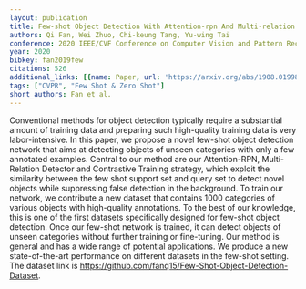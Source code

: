```yaml
---
layout: publication
title: Few-shot Object Detection With Attention-rpn And Multi-relation Detector
authors: Qi Fan, Wei Zhuo, Chi-keung Tang, Yu-wing Tai
conference: 2020 IEEE/CVF Conference on Computer Vision and Pattern Recognition (CVPR)
year: 2020
bibkey: fan2019few
citations: 526
additional_links: [{name: Paper, url: 'https://arxiv.org/abs/1908.01998'}]
tags: ["CVPR", "Few Shot & Zero Shot"]
short_authors: Fan et al.
---
```

Conventional methods for object detection typically require a substantial
amount of training data and preparing such high-quality training data is very
labor-intensive. In this paper, we propose a novel few-shot object detection
network that aims at detecting objects of unseen categories with only a few
annotated examples. Central to our method are our Attention-RPN, Multi-Relation
Detector and Contrastive Training strategy, which exploit the similarity
between the few shot support set and query set to detect novel objects while
suppressing false detection in the background. To train our network, we
contribute a new dataset that contains 1000 categories of various objects with
high-quality annotations. To the best of our knowledge, this is one of the
first datasets specifically designed for few-shot object detection. Once our
few-shot network is trained, it can detect objects of unseen categories without
further training or fine-tuning. Our method is general and has a wide range of
potential applications. We produce a new state-of-the-art performance on
different datasets in the few-shot setting. The dataset link is
https://github.com/fanq15/Few-Shot-Object-Detection-Dataset.